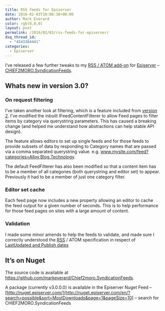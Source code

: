 ```yaml
---
title: RSS feeds for Episerver
date: 2016-02-03T10:00:38+00:00
author: Mark Everard
color: rgb(0,0,0)
layout: post
permalink: /2016/02/03/rss-feeds-for-episerver/
dsq_thread_id:
  - "4543304441"
categories:
  - Episerver
---
```

I&#8217;ve released a few further tweaks to my <a href="http://nuget.episerver.com/en/OtherPages/Package/?packageId=Chief2moro.SyndicationFeeds" target="_blank">RSS / ATOM add-on</a> for <a href="http://www.episerver.com" target="_blank">Episerver</a> &#8211; <a href="https://github.com/markeverard/Chief2moro.SyndicationFeeds" target="_blank">CHIEF2MORO.SyndicationFeeds</a>.

## Whats new in version 3.0?

### On request filtering
I&#8217;ve taken another look at filtering, which is a feature included from [version 2](http://www.markeverard.com/2015/10/26/enhanced-rss-atom-feeds-for-episerver/). I&#8217;ve modified the inbuilt IFeedContentFilterer to allow Feed pages to filter items by category via querystring parameters. This has caused a breaking change (and helped me understand how abstractions can help stable API design).

The feature allows editors to set up single feeds and for those feeds to provide subsets of data by responding to Category names that are passed via a comma separated querystring value. e.g. www.mysite.com/feed?categories=Alloy,Blog,Technology.

The default FeedFilterer has also been modified so that a content item has to be a member of all categories (both querystring and editor set) to appear. Previously it had to be a member of just one category filter.

### Editor set cache
Each feed page now includes a new property allowing an editor to cache the feed output for a given number of seconds. This is to help performance for those feed pages on sites with a large amount of content.

### Validation
I made some minor amends to help the feeds to validate, and made sure I correctly understood the [RSS](http://cyber.law.harvard.edu/rss/rss.html) / ATOM specification in respect of [LastUpdated and Publish dates](https://msdn.microsoft.com/en-us/library/system.servicemodel.syndication.syndicationitem.lastupdatedtime%28v=vs.110%29.aspx)

## It’s on Nuget
The source code is available at <a title="Chief2moro.SyndicationFeeds by markeverard on GitHub" href="https://github.com/markeverard/Chief2moro.SyndicationFeeds" target="_blank">https://github.com/markeverard/Chief2moro.SyndicationFeeds</a>.

A package (currently v3.0.0.0) is available in the Episerver Nuget Feed – [http://nuget.episerver.com/](http://nuget.episerver.com/en/?search=possible&sort=MostDownloads&page=1&pageSize=10) – search for CHIEF2MORO.SyndicationFeeds